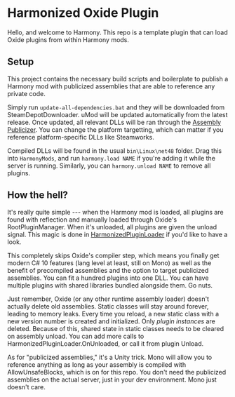 # Harmonized Oxide Plugin

Hello, and welcome to Harmony. This repo is a template plugin that can load Oxide plugins from within Harmony mods.

## Setup

This project contains the necessary build scripts and boilerplate to publish a Harmony mod with publicized assemblies that are able to reference any private code.

Simply run `update-all-dependencies.bat` and they will be downloaded from SteamDepotDownloader. uMod will be updated automatically from the latest release. Once updated, all relevant DLLs will be ran through the [Assembly Publicizer](https://github.com/CabbageCrow/AssemblyPublicizer). You can change the platform targetting, which can matter if you reference platform-specific DLLs like Steamworks. 

Compiled DLLs will be found in the usual `bin\Linux\net48` folder. Drag this into `HarmonyMods`, and run `harmony.load NAME` if you're adding it while the server is running. Similarly, you can `harmony.unload NAME` to remove all plugins.

## How the hell?

It's really quite simple --- when the Harmony mod is loaded, all plugins are found with reflection and manually loaded through Oxide's RootPluginManager. When it's unloaded, all plugins are given the unload signal. This magic is done in [HarmonizedPluginLoader](https://github.com/RadiumModLoader/HarmonizedOxidePlugin/blob/master/src/HarmonizedOxidePlugin/HarmonizedPluginLoader.cs) if you'd like to have a look.

This completely skips Oxide's compiler step, which means you finally get modern C# 10 features (lang level at least, still on Mono) as well as the benefit of precompiled assemblies and the option to target publicized assemblies. You can fit a hundred plugins into one DLL. You can have multiple plugins with shared libraries bundled alongside them. Go nuts.

Just remember, Oxide (or any other runtime assembly loader) doesn't actually delete old assemblies. Static classes will stay around forever, leading to memory leaks. Every time you reload, a new static class with a new version number is created and initialized. Only *plugin instances* are deleted. Because of this, shared state in static classes needs to be cleared on assembly unload. You can add more calls to HarmonizedPluginLoader.OnUnloaded, or call it from plugin Unload. 

As for "publicized assemblies," it's a Unity trick. Mono will allow you to reference anything as long as your assembly is compiled with AllowUnsafeBlocks, which is on for this repo. You don't need the publicized assemblies on the actual server, just in your dev environment. Mono just doesn't care.
